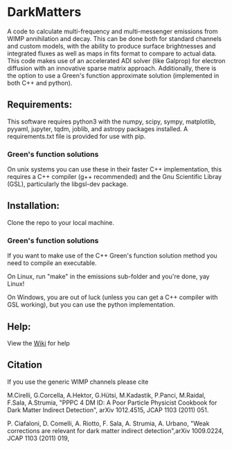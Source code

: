 # DarkMatters
A code to calculate multi-frequency and multi-messenger emissions from WIMP annihilation and decay. This can be done both for standard channels and custom models, with the ability to produce surface brightnesses and integrated fluxes as well as maps in fits format to compare to actual data. This code makes use of an accelerated ADI solver (like Galprop) for electron diffusion with an innovative sparse matrix approach. Additionally, there is the option to use a Green's function approximate solution (implemented in both C++ and python).

## Requirements:
This software requires python3 with the numpy, scipy, sympy, matplotlib, pyyaml, jupyter, tqdm, joblib, and astropy packages installed. A requirements.txt file is provided for use with pip.

### Green's function solutions
On unix systems you can use these in their faster C++ implementation, this requires a C++ compiler (g++ recommended) and the Gnu Scientific Libray (GSL), particularly the libgsl-dev package.

## Installation:
Clone the repo to your local machine. 

### Green's function solutions
If you want to make use of the C++ Green's function solution method you need to compile an executable.

On Linux, run "make" in the emissions sub-folder and you're done, yay Linux!

On Windows, you are out of luck (unless you can get a C++ compiler with GSL working), but you can use the python implementation.

## Help:
View the [Wiki](https://github.com/Hyperthetical/DarkMatters/wiki) for help

## Citation
If you use the generic WIMP channels please cite 

M.Cirelli, G.Corcella, A.Hektor, G.Hütsi, M.Kadastik, P.Panci, M.Raidal, F.Sala, A.Strumia, "PPPC 4 DM ID: A Poor Particle Physicist Cookbook for Dark Matter Indirect Detection", arXiv 1012.4515, JCAP 1103 (2011) 051. 

P. Ciafaloni, D. Comelli, A. Riotto, F. Sala, A. Strumia, A. Urbano, "Weak corrections are relevant for dark matter indirect detection",arXiv 1009.0224, JCAP 1103 (2011) 019,